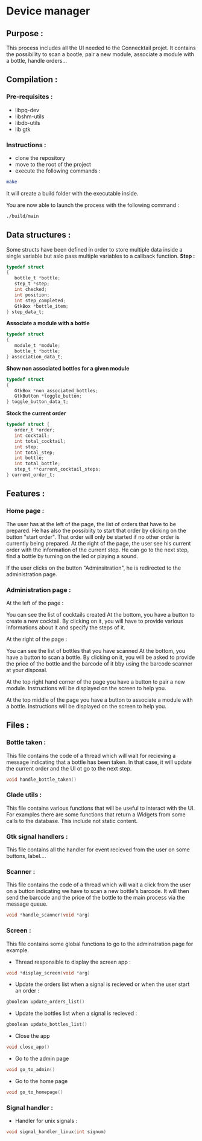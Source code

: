 # Device manager

## Purpose :

This process includes all the UI needed to the Connecktail projet. It contains the possibility to scan a bootle, pair a new module, associate a module with a bottle, handle orders...

## Compilation :

### Pre-requisites :

- libpq-dev
- libshm-utils
- libdb-utils
- lib gtk

### Instructions : 

- clone the repository
- move to the root of the project
- execute the following commands :

```bash
make
```

It will create a build folder with the executable inside.

You are now able to launch the process with the following command :

```bash
./build/main
```


## Data structures :

Some structs have been defined in order to store multiple data inside a single variable but aslo pass multiple variables to a callback function.
**Step :**

```c
typedef struct
{
   bottle_t *bottle;
   step_t *step;
   int checked;
   int position;
   int step_completed;
   GtkBox *bottle_item;
} step_data_t;
```

**Associate a module with a bottle**

```c
typedef struct
{
   module_t *module;
   bottle_t *bottle;
} association_data_t;
```

**Show non associated bottles for a given module**

```c
typedef struct
{
   GtkBox *non_associated_bottles;
   GtkButton *toggle_button;
} toggle_button_data_t;
```

**Stock the current order**

```c
typedef struct {
   order_t *order;
   int cocktail;
   int total_cocktail;
   int step;
   int total_step;
   int bottle;
   int total_bottle;
   step_t **current_cocktail_steps;
} current_order_t;
```

## Features : 

### Home page :

The user has at the left of the page, the list of orders that have to be prepared. He has also the possiblity to start that order by clicking on the button "start order". That order will only be started if no other order is currently being prepared.
At the right of the page, the user see his current order with the information of the current step. He can go to the next step, find a bottle by turning on the led or playing a sound.

If the user clicks on the button "Adminsitration", he is redirected to the administration page.

### Administration page :

At the left of the page : 

You can see the list of cocktails created
At the bottom, you have a button to create a new cocktail. By clicking on it, you will have to provide various informations about it and specify the steps of it.

At the right of the page :

You can see the list of bottles that you have scanned
At the bottom, you have a button to scan a bottle. By clicking on it, you will be asked to provide the price of the bottle and the barcode of it bby using the barcode scanner at your disposal.

At the top right hand corner of the page you have a button to pair a new module. Instructions will be displayed on the screen to help you.

At the top middle of the page you have a button to associate a module with a bottle. Instructions will be displayed on the screen to help you.

## Files :

### Bottle taken :

This file contains the code of a thread which will wait for recieving a message indicating that a bottle has been taken. In that case, it will update the current order and the UI ot go to the next step.

```c
void handle_bottle_taken()
```

### Glade utils :

This file contains various functions that will be useful to interact with the UI. For examples there are some functions that return a Widgets from some calls to the database. This include not static content.

### Gtk signal handlers :

This file contains all the handler for event recieved from the user on some buttons, label....

### Scanner : 

This file contains the code of a thread which will wait a click from the user on a button indicating we have to scan a new bottle's barcode. It will then send the barcode and the price of the bottle to the main process via the message queue.

```c
void *handle_scanner(void *arg)
```

### Screen :

This file contains some global functions to go to the adminstration page for example.

- Thread responsible to display the screen app :

```c
void *display_screen(void *arg)
```

- Update the orders list when a signal is recieved or when the user start an order :

```c
gboolean update_orders_list()
```

- Update the bottles list when a signal is recieved :

```c
gboolean update_bottles_list()
```

- Close the app

```c
void close_app()
```

- Go to the admin page

```c
void go_to_admin()
```

- Go to the home page

```c
void go_to_homepage()
```

### Signal handler :

- Handler for unix signals : 

```c
void signal_handler_linux(int signum)
```